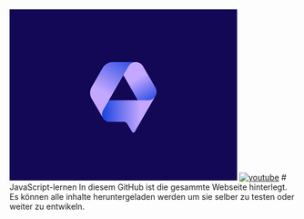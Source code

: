 <img src="assets/logologo.png" alt="Logo">  
<a href="www.youtube.com/channel/@talk2studios"><img src="assets/youtube.jpg" alt="youtube"></a>
# JavaScript-lernen
In diesem GitHub ist die gesammte Webseite hinterlegt.  
Es können alle inhalte heruntergeladen werden um sie selber zu testen oder weiter zu entwikeln.
